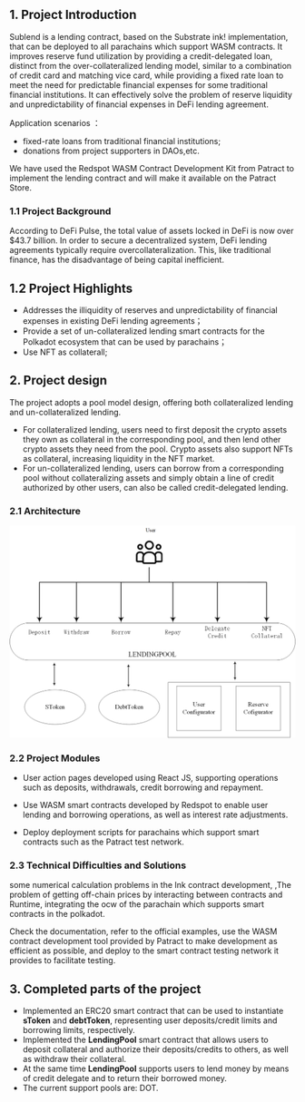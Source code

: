 ## 1. Project Introduction

Sublend is a lending contract, based on the Substrate ink! implementation, that can be deployed to all parachains which support WASM contracts. It improves reserve fund utilization by providing a credit-delegated loan, distinct from the over-collateralized lending model, similar to a combination of credit card and matching vice card, while providing a fixed rate loan to meet the need for predictable financial expenses for some traditional financial institutions. It can effectively solve the problem of reserve liquidity and unpredictability of financial expenses in DeFi lending agreement.

Application scenarios ：
* fixed-rate loans from traditional financial institutions;
* donations from project supporters in DAOs,etc.

We have used the Redspot WASM Contract Development Kit from Patract to implement the lending contract and will make it available on the Patract Store.

### 1.1 Project Background

According to DeFi Pulse, the total value of assets locked in DeFi is now over $43.7 billion. In order to secure a decentralized system, DeFi lending agreements typically require overcollateralization. This, like traditional finance, has the disadvantage of being capital inefficient.

## 1.2 Project Highlights

* Addresses the illiquidity of reserves and unpredictability of financial expenses in existing DeFi lending agreements；
* Provide a set of un-collateralized lending smart contracts for the Polkadot ecosystem that can be used by parachains；
* Use NFT as collaterall;

## 2. Project design

The project adopts a pool model design, offering both collateralized lending and un-collateralized lending.
* For collateralized lending, users need to first deposit the crypto assets they own as collateral in the corresponding pool, and then lend other crypto assets they need from the pool. Crypto assets also support NFTs as collateral, increasing liquidity in the NFT market.
* For un-collateralized lending, users can borrow from a corresponding pool without collateralizing assets and simply obtain a line of credit authorized by other users, can also be called credit-delegated lending.

### 2.1 Architecture

![architecture](https://raw.githubusercontent.com/lesterli/Sublend/main/Architecture.png?token=ABFRESVBA3SVCLF4JKXBBA3AJ33UC)

### 2.2 Project Modules

* User action pages developed using React JS, supporting operations such as deposits, withdrawals, credit  borrowing and repayment.

* Use WASM smart contracts developed by Redspot to enable user lending and borrowing operations, as well as interest rate adjustments.

* Deploy deployment scripts for parachains which support smart contracts such as the Patract test network.

### 2.3 Technical Difficulties and Solutions

some numerical calculation problems in the Ink contract development, ,The problem of getting off-chain prices by interacting between contracts and Runtime, integrating the ocw of the parachain which supports smart contracts in the polkadot.

Check the documentation, refer to the official examples, use the WASM contract development tool provided by Patract to make development as efficient as possible, and deploy to the smart contract testing network it provides to facilitate testing.

## 3. Completed parts of the project

* Implemented an ERC20 smart contract that can be used to instantiate **sToken** and **debtToken**, representing user deposits/credit limits and borrowing limits, respectively.
* Implemented the **LendingPool** smart contract that allows users to deposit collateral and authorize their deposits/credits to others, as well as withdraw their collateral.
* At the same time **LendingPool** supports users to lend money by means of credit delegate and to return their borrowed money.
* The current support pools are: DOT.